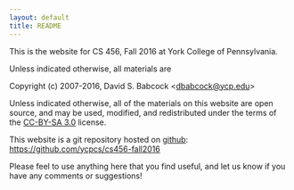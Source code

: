 ```yaml
---
layout: default
title: README
---
```


This is the website for CS 456, Fall 2016 at York College of
Pennsylvania.

Unless indicated otherwise, all materials are

Copyright (c) 2007-2016, David S. Babcock &lt;<dbabcock@ycp.edu>&gt;

Unless indicated otherwise, all of the materials on this website
are open source, and may be used, modified, and redistributed
under the terms of the <a href="http://creativecommons.org/licenses/by-sa/3.0/us/">CC-BY-SA 3.0</a>
license.

This website is a git repository hosted on [github](https://github.com): <https://github.com/ycpcs/cs456-fall2016>

Please feel to use anything here that you find useful,
and let us know if you have any comments or suggestions!
